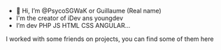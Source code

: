 - 👋 Hi, I’m @PsycoSGWaK or Guillaume (Real name)
- I'm the creator of iDev ans youngdev
- I’m dev PHP JS HTML CSS ANGULAR...

I worked with some friends on projects, you can find some of them here

<!---
PsycoSGWaK/PsycoSGWaK is a ✨ special ✨ repository because its `README.md` (this file) appears on your GitHub profile.
You can click the Preview link to take a look at your changes.
--->
